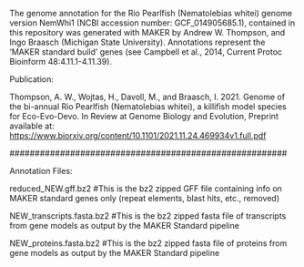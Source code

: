 The genome annotation for the Rio Pearlfish (Nematolebias whitei) genome version NemWhi1 (NCBI accession number: GCF_014905685.1), contained in this repository was generated with MAKER by Andrew W. Thompson, and Ingo Braasch (Michigan State University). Annotations represent the ‘MAKER standard build’ genes (see Campbell et al., 2014, Current Protoc Bioinform 48:4.11.1-4.11.39).

Publication:

Thompson, A. W., Wojtas, H., Davoll, M., and Braasch, I. 2021. Genome of the bi-annual Rio Pearlfish (Nematolebias whitei), a killifish model species for Eco-Evo-Devo. In Review at Genome Biology and Evolution, Preprint available at: https://www.biorxiv.org/content/10.1101/2021.11.24.469934v1.full.pdf

#######################################################


Annotation Files:

reduced_NEW.gff.bz2	          #This is the bz2 zipped GFF file containing info on MAKER standard genes only (repeat elements, blast hits, etc., removed)

NEW_transcripts.fasta.bz2	    #This is the bz2 zipped fasta file of transcripts from gene models as output by the MAKER Standard pipeline

NEW_proteins.fasta.bz2	      #This is the bz2 zipped fasta file of proteins from gene models as output by the MAKER Standard pipeline
